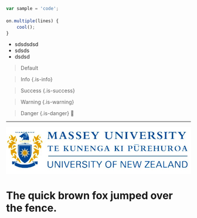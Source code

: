 <!-- TITLE: Home -->
<!-- SUBTITLE: A quick summary of Home -->

```js
var sample = 'code';

on.multiple(lines) {
    cool();
}
```

* sdsdsdsd
* sdsds
* dsdsd
> Default

> Info
{.is-info}

> Success
{.is-success}

> Warning
{.is-warning}

> Danger
{.is-danger}
:apple:

-----



![Capture 2](/uploads/capture-2.jpg "Capture 2")
# The quick brown fox jumped over the fence.